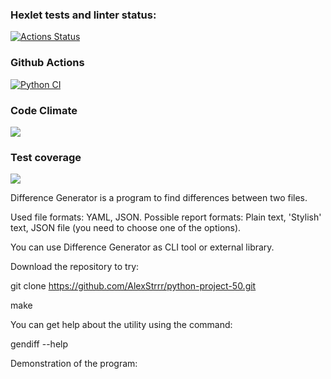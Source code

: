 ### Hexlet tests and linter status:
[![Actions Status](https://github.com/AlexStrrr/python-project-50/workflows/hexlet-check/badge.svg)](https://github.com/AlexStrrr/python-project-50/actions)

### Github Actions
[![Python CI](https://github.com/AlexStrrr/python-project-50/actions/workflows/PyCI.yml/badge.svg)](https://github.com/AlexStrrr/python-project-50/actions/workflows/PyCI.yml)

### Code Climate
<a href="https://codeclimate.com/github/AlexStrrr/python-project-50/maintainability"><img src="https://api.codeclimate.com/v1/badges/336a6da224c307d81245/maintainability" /></a>

### Test coverage
<a href="https://codeclimate.com/github/AlexStrrr/python-project-50/test_coverage"><img src="https://api.codeclimate.com/v1/badges/336a6da224c307d81245/test_coverage" /></a>

Difference Generator is a program to find differences between two files.

Used file formats: YAML, JSON.
Possible report formats: Plain text, 'Stylish' text, JSON file (you need to choose one of the options).

You can use Difference Generator as CLI tool or external library.

Download the repository to try:

git clone https://github.com/AlexStrrr/python-project-50.git

make

You can get help about the utility using the command:

gendiff --help

Demonstration of the program:

